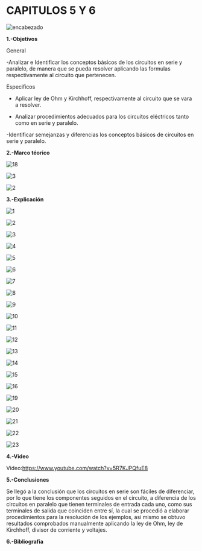 # CAPITULOS 5 Y 6
![encabezado](https://user-images.githubusercontent.com/75336529/122800276-5ba72d00-d288-11eb-8486-90a167ada33b.png)

**1.-Objetivos**

General

-Analizar e Identificar los conceptos básicos  de los circuitos en serie y paralelo, de manera que se pueda resolver aplicando las formulas respectivamente al circuito que pertenecen.

Especificos

- Aplicar ley de Ohm y Kirchhoff, respectivamente al circuito que se vara a resolver. 

- Analizar procedimientos adecuados para los circuitos eléctricos tanto como en serie y paralelo.

-Identificar semejanzas y diferencias los conceptos básicos de circuitos en serie y paralelo.

**2.-Marco téorico**

![18](https://user-images.githubusercontent.com/75336529/122848596-7f419600-d2cf-11eb-9adb-b532d3012a1a.png)

![3](https://user-images.githubusercontent.com/75336529/122844539-7ea50180-d2c7-11eb-8462-caf5ea68f521.png)

![2](https://user-images.githubusercontent.com/75336529/122844527-78168a00-d2c7-11eb-99d0-928321aaf63f.png)

**3.-Explicación**

![1](https://user-images.githubusercontent.com/75336529/122810745-52708d00-d295-11eb-94ab-ba68df6f71c9.jpg)

![2](https://user-images.githubusercontent.com/75336529/122810813-64eac680-d295-11eb-87fb-29ee85124bfc.jpg)

![3](https://user-images.githubusercontent.com/75336529/122810858-759b3c80-d295-11eb-8d9a-ee3708f747f6.jpg)

![4](https://user-images.githubusercontent.com/75336529/122810934-86e44900-d295-11eb-87c1-6edfc7f1f283.jpg)

![5](https://user-images.githubusercontent.com/75336529/122810986-9794bf00-d295-11eb-809a-3c9588e5b7c2.jpg)

![6](https://user-images.githubusercontent.com/75336529/122811060-a8453500-d295-11eb-8274-70bfcfd19935.jpg)

![7](https://user-images.githubusercontent.com/75336529/122811130-b5faba80-d295-11eb-86c0-1d0f1e9a105d.jpg)

![8](https://user-images.githubusercontent.com/75336529/122811178-c4e16d00-d295-11eb-90ec-fbdd9f5bdd46.jpg)

![9](https://user-images.githubusercontent.com/75336529/122811230-d296f280-d295-11eb-99d1-ce8c79b277f3.jpg)

![10](https://user-images.githubusercontent.com/75336529/122811267-df1b4b00-d295-11eb-8330-4c4b22dda317.jpg)

![11](https://user-images.githubusercontent.com/75336529/122811294-eb070d00-d295-11eb-9c45-dd069c05debb.jpg)

![12](https://user-images.githubusercontent.com/75336529/122811331-f6f2cf00-d295-11eb-9057-20ea26393775.jpg)

![13](https://user-images.githubusercontent.com/75336529/122811367-0245fa80-d296-11eb-9a85-277d24c3b864.jpg)

![14](https://user-images.githubusercontent.com/75336529/122811421-112cad00-d296-11eb-949c-a37868b8061e.jpg)

![15](https://user-images.githubusercontent.com/75336529/122811460-20abf600-d296-11eb-9082-89c222a7337e.jpg)

![16](https://user-images.githubusercontent.com/75336529/122811505-2dc8e500-d296-11eb-862a-693d7a75b2f6.jpg)

![19](https://user-images.githubusercontent.com/75336529/122854805-e6fcde80-d2d9-11eb-95f3-0f109a8b994e.jpg)

![20](https://user-images.githubusercontent.com/75336529/122854694-b6b54000-d2d9-11eb-938a-d2263394aec8.jpg)

![21](https://user-images.githubusercontent.com/75336529/122854731-c59bf280-d2d9-11eb-87a7-80217f03eed3.jpg)

![22](https://user-images.githubusercontent.com/75336529/122854755-d0ef1e00-d2d9-11eb-9fa0-7f5bb851f061.jpg)

![23](https://user-images.githubusercontent.com/75336529/122854785-dc424980-d2d9-11eb-8154-bd52b5bc84b1.jpg)


**4.-Video**

Video:https://www.youtube.com/watch?v=5R7KJPQfuE8

**5.-Conclusiones**

Se llegó a la conclusión que los circuitos en serie son fáciles de diferenciar, por lo que tiene los componentes seguidos en el circuito, a diferencia de los circuitos en paralelo que tienen terminales de entrada cada uno, como sus terminales de salida que coinciden entre sí, la cual se procedió a elaborar procedimientos para la resolución de los ejemplos, asi mismo se obtuvo resultados comprobados manualmente aplicando la ley de Ohm, ley de Kirchhoff, divisor de corriente y voltajes.

**6.-Bibliografia**
